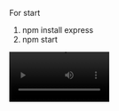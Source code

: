 For start

1. npm install express
2. npm start

<video src='(https://cloud.mail.ru/public/6Rov/TQzS86fsh)https://cloud.mail.ru/public/6Rov/TQzS86fsh' width=180/>
